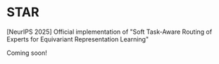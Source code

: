 # STAR
[NeurIPS 2025] Official implementation of "Soft Task-Aware Routing of Experts for Equivariant Representation Learning"

Coming soon!
